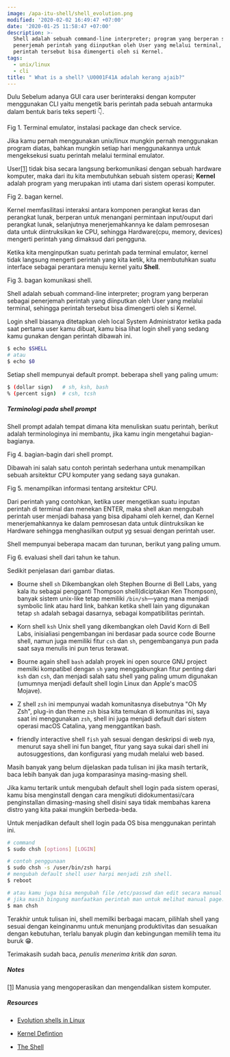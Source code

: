 ```yaml
---
image: /apa-itu-shell/shell_evolution.png
modified: '2020-02-02 16:49:47 +07:00'
date: '2020-01-25 11:58:47 +07:00'
description: >-
  Shell adalah sebuah command-line interpreter; program yang berperan sebagai
  penerjemah perintah yang diinputkan oleh User yang melalui terminal, sehingga
  perintah tersebut bisa dimengerti oleh si Kernel.
tags:
  - unix/linux
  - cli
title: " What is a shell? \U0001F41A adalah kerang ajaib?"
---
```


Dulu Sebelum adanya GUI cara user berinteraksi dengan komputer menggunakan CLI
yaitu mengetik baris perintah pada sebuah antarmuka dalam bentuk baris teks
seperti 👇.

Fig 1. Terminal emulator, instalasi package dan check service.

Jika kamu pernah menggunakan unix/linux mungkin pernah menggunakan program
diatas, bahkan mungkin setiap hari menggunakannya untuk mengeksekusi suatu
perintah melalui terminal emulator.

User[[1]](#user-ref) tidak bisa secara langsung berkomunikasi dengan sebuah
hardware komputer, maka dari itu kita membutuhkan sebuah sistem operasi;
**Kernel** adalah program yang merupakan inti utama dari sistem operasi
komputer.

Fig 2. bagan kernel.

Kernel memfasilitasi interaksi antara komponen perangkat keras dan perangkat
lunak, berperan untuk menangani permintaan input/ouput dari perangkat lunak,
selanjutnya menerjemahkannya ke dalam pemrosesan data untuk diintruksikan ke
CPU, sehingga Hardware(cpu, memory, devices) mengerti perintah yang dimaksud
dari pengguna.

Ketika kita menginputkan suatu perintah pada terminal emulator, kernel tidak
langsung mengerti perintah yang kita ketik, kita membutuhkan suatu interface
sebagai perantara menuju kernel yaitu **Shell**.

Fig 3. bagan komunikasi shell.

Shell adalah sebuah command-line interpreter; program yang berperan sebagai
penerjemah perintah yang diinputkan oleh User yang melalui terminal, sehingga
perintah tersebut bisa dimengerti oleh si Kernel.

Login shell biasanya ditetapkan oleh local System Administrator ketika pada saat
pertama user kamu dibuat, kamu bisa lihat login shell yang sedang kamu gunakan
dengan perintah dibawah ini.

~~~~~~~~~~~~~~~~~~~~~~~~~~~~~~~~~~~~~~~~~~~~~~~~~~~~~~~~~~~~~~~~~~~~~~~~~~~ bash
$ echo $SHELL
# atau
$ echo $0
~~~~~~~~~~~~~~~~~~~~~~~~~~~~~~~~~~~~~~~~~~~~~~~~~~~~~~~~~~~~~~~~~~~~~~~~~~~~~~~~

Setiap shell mempunyai default prompt. beberapa shell yang paling umum:

~~~~~~~~~~~~~~~~~~~~~~~~~~~~~~~~~~~~~~~~~~~~~~~~~~~~~~~~~~~~~~~~~~~~~~~~~~~ bash
$ (dollar sign)   # sh, ksh, bash
% (percent sign)  # csh, tcsh
~~~~~~~~~~~~~~~~~~~~~~~~~~~~~~~~~~~~~~~~~~~~~~~~~~~~~~~~~~~~~~~~~~~~~~~~~~~~~~~~

##### Terminologi pada shell prompt

Shell prompt adalah tempat dimana kita menuliskan suatu perintah, berikut adalah
terminologinya ini membantu, jika kamu ingin mengetahui bagian-bagianya.

Fig 4. bagian-bagin dari shell prompt.

Dibawah ini salah satu contoh perintah sederhana untuk menampilkan sebuah
arsitektur CPU komputer yang sedang saya gunakan.

Fig 5. menampilkan informasi tentang arsitektur CPU.

Dari perintah yang contohkan, ketika user mengetikan suatu inputan perintah di
terminal dan menekan ENTER, maka shell akan mengubah perintah user menjadi
bahasa yang bisa dipahami oleh kernel, dan Kernel menerjemahkannya ke dalam
pemrosesan data untuk diintruksikan ke Hardware sehingga menghasilkan output yg
sesuai dengan perintah user.

Shell mempunyai beberapa macam dan turunan, berikut yang paling umum.

Fig 6. evaluasi shell dari tahun ke tahun.

Sedikit penjelasan dari gambar diatas.

-   Bourne shell `sh` Dikembangkan oleh Stephen Bourne di Bell Labs, yang kala
    itu sebagai pengganti Thompson shell(diciptakan Ken Thompson), banyak sistem
    unix-like tetap memiliki `/bin/sh`—yang mana menjadi symbolic link atau hard
    link, bahkan ketika shell lain yang digunakan tetap `sh` adalah sebagai
    dasarnya, sebagai kompatibilitas perintah.

-   Korn shell `ksh` Unix shell yang dikembangkan oleh David Korn di Bell Labs,
    inisialiasi pengembangan ini berdasar pada source code Bourne shell, namun
    juga memiliki fitur `csh` dan `sh`, pengembanganya pun pada saat saya
    menulis ini pun terus terawat.

-   Bourne again shell `bash` adalah proyek ini open source GNU project memilki
    kompatibel dengan `sh` yang menggabungkan fitur penting dari `ksh` dan
    `csh`, dan menjadi salah satu shell yang paling umum digunakan (umumnya
    menjadi default shell login Linux dan Apple's macOS Mojave).

-   Z shell `zsh` ini mempunyai wadah komunitasnya disebutnya "Oh My Zsh",
    plug-in dan theme `zsh` bisa kita temukan di komunitas ini, saya saat ini
    menggunakan `zsh`, shell ini juga menjadi default dari sistem operasi macOS
    Catalina, yang menggantikan bash.

-   friendly interactive shell `fish` yah sesuai dengan deskripsi di web nya,
    menurut saya shell ini fun banget, fitur yang saya sukai dari shell ini
    autosuggestions, dan konfigurasi yang mudah melalui web based.

Masih banyak yang belum dijelaskan pada tulisan ini jika masih tertarik, baca
lebih banyak dan juga komparasinya masing-masing shell.

Jika kamu tertarik untuk mengubah default shell login pada sistem operasi, kamu
bisa menginstall dengan cara mengikuti didokumentasi/cara penginstallan
dimasing-masing shell disini saya tidak membahas karena distro yang kita pakai
mungkin berbeda-beda.

Untuk menjadikan default shell login pada OS bisa menggunakan perintah ini.

~~~~~~~~~~~~~~~~~~~~~~~~~~~~~~~~~~~~~~~~~~~~~~~~~~~~~~~~~~~~~~~~~~~~~~~~~~~ bash
# command
$ sudo chsh [options] [LOGIN]

# contoh penggunaan
$ sudo chsh -s /user/bin/zsh harpi
# mengubah default shell user harpi menjadi zsh shell.
$ reboot

# atau kamu juga bisa mengubah file /etc/passwd dan edit secara manual user shellnya.
# jika masih bingung manfaatkan perintah man untuk melihat manual page.
$ man chsh
~~~~~~~~~~~~~~~~~~~~~~~~~~~~~~~~~~~~~~~~~~~~~~~~~~~~~~~~~~~~~~~~~~~~~~~~~~~~~~~~

Terakhir untuk tulisan ini, shell memilki berbagai macam, pilihlah shell yang
sesuai dengan keinginanmu untuk menunjang produktivitas dan sesuaikan dengan
kebutuhan, terlalu banyak plugin dan kebingungan memilih tema itu buruk 😁.

Terimakasih sudah baca, *penulis menerima kritik dan saran.*

##### Notes

[[1]](#user) Manusia yang mengoperasikan dan mengendalikan sistem komputer.

##### Resources

-   [Evolution shells in
    Linux](http://developer.ibm.com/tutorials/l-linux-shells/)

-   [Kernel Defintion](http://www.linfo.org/kernel.html)

-   [The Shell](http://www.cis.rit.edu/class/simg211/unixintro/Shell.html)
